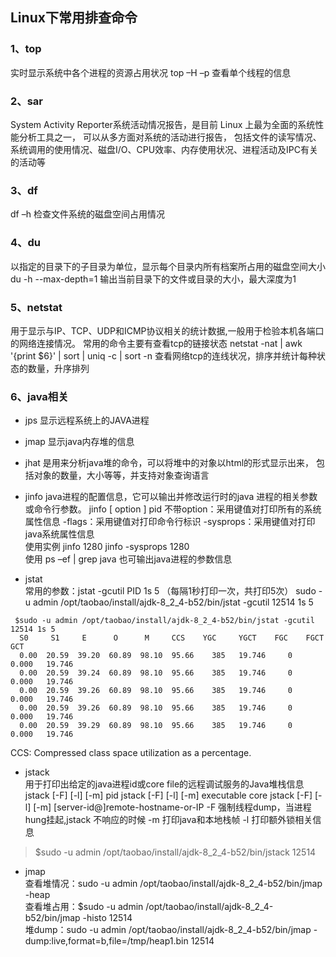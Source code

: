 ## Linux下常用排查命令

### 1、top 
实时显示系统中各个进程的资源占用状况
top –H –p <pid> 查看单个线程的信息

### 2、sar
System Activity Reporter系统活动情况报告，是目前 Linux 上最为全面的系统性能分析工具之一，
可以从多方面对系统的活动进行报告，
包括文件的读写情况、系统调用的使用情况、磁盘I/O、CPU效率、内存使用状况、进程活动及IPC有关的活动等

### 3、df 
df –h 检查文件系统的磁盘空间占用情况

### 4、du　
以指定的目录下的子目录为单位，显示每个目录内所有档案所占用的磁盘空间大小
du -h --max-depth=1 输出当前目录下的文件或目录的大小，最大深度为1

### 5、netstat
用于显示与IP、TCP、UDP和ICMP协议相关的统计数据,一般用于检验本机各端口的网络连接情况。
常用的命令主要有查看tcp的链接状态
netstat -nat | awk '{print $6}' | sort | uniq -c | sort -n
查看网络tcp的连线状况，排序并统计每种状态的数量，升序排列

### 6、java相关
- jps
显示远程系统上的JAVA进程 
- jmap 
显示java内存堆的信息
- jhat 
是用来分析java堆的命令，可以将堆中的对象以html的形式显示出来，
包括对象的数量，大小等等，并支持对象查询语言   

- jinfo
java进程的配置信息，它可以输出并修改运行时的java 进程的相关参数或命令行参数。
jinfo [ option ] pid
不带option：采用键值对打印所有的系统属性信息
-flags：采用键值对打印命令行标识
-sysprops：采用键值对打印java系统属性信息  
	使用实例
	jinfo 1280
	jinfo -sysprops 1280	
	使用 ps –ef | grep java 也可输出java进程的参数信息
	
- jstat  
常用的参数：jstat -gcutil PID 1s 5  （每隔1秒打印一次，共打印5次）
sudo -u admin /opt/taobao/install/ajdk-8_2_4-b52/bin/jstat -gcutil 12514 1s 5

```
 $sudo -u admin /opt/taobao/install/ajdk-8_2_4-b52/bin/jstat -gcutil 12514 1s 5  
  S0     S1     E      O      M     CCS    YGC     YGCT    FGC    FGCT     GCT   
  0.00  20.59  39.20  60.89  98.10  95.66    385   19.746     0    0.000   19.746
  0.00  20.59  39.24  60.89  98.10  95.66    385   19.746     0    0.000   19.746
  0.00  20.59  39.26  60.89  98.10  95.66    385   19.746     0    0.000   19.746
  0.00  20.59  39.26  60.89  98.10  95.66    385   19.746     0    0.000   19.746
  0.00  20.59  39.29  60.89  98.10  95.66    385   19.746     0    0.000   19.746
```
 
CCS: Compressed class space utilization as a percentage.


- jstack  
用于打印出给定的java进程id或core file的远程调试服务的Java堆栈信息
jstack [-F] [-l] [-m] pid
jstack [-F] [-l] [-m] executable core
jstack [-F] [-l] [-m] [server-id@]remote-hostname-or-IP
-F  强制线程dump，当进程hung挂起,jstack <pid> 不响应的时候
-m 打印java和本地栈帧
-l   打印额外锁相关信息

> $sudo -u admin /opt/taobao/install/ajdk-8_2_4-b52/bin/jstack 12514

- jmap  
查看堆情况：sudo -u admin /opt/taobao/install/ajdk-8_2_4-b52/bin/jmap -heap  
查看堆占用：$sudo -u admin /opt/taobao/install/ajdk-8_2_4-b52/bin/jmap -histo 12514  
堆dump：sudo -u admin /opt/taobao/install/ajdk-8_2_4-b52/bin/jmap -dump:live,format=b,file=/tmp/heap1.bin 12514  


